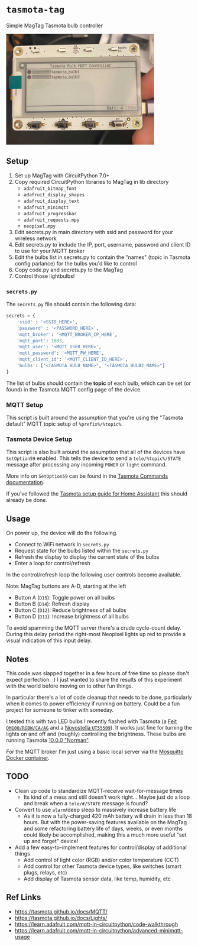 # `tasmota-tag`

Simple MagTag Tasmota bulb controller

<img width=400 src="./tasmota-tag.jpg">

## Setup

1. Set up MagTag with CircuitPython 7.0+
2. Copy required CircuitPython libraries to MagTag in lib directory
    * `adafruit_bitmap_font`
    * `adafruit_display_shapes`
    * `adafruit_display_text`
    * `adafruit_minimqtt`
    * `adafruit_progressbar`
    * `adafruit_requests.mpy`
    * `neopixel.mpy`
3. Edit secrets.py in main directory with ssid and password for your wireless network
4. Edit secrets.py to include the IP, port, username, password and client ID to use for your MQTT broker
5. Edit the bulbs list in secrets.py to contain the "names" (topic in Tasmota config parlance) for the bulbs you'd like to control
6. Copy code.py and secrets.py to the MagTag
7. Control those lightbulbs!

### `secrets.py`

The `secrets.py` file should contain the following data:

```py
secrets = {
    'ssid' : '<SSID_HERE>',
    'password' : '<PASSWORD_HERE>',
    'mqtt_broker': '<MQTT_BROKER_IP_HERE',
    'mqtt_port': 1883,
    'mqtt_user': '<MQTT_USER_HERE>',
    'mqtt_password': '<MQTT_PW_HERE',
    'mqtt_client_id': '<MQTT_CLIENT_ID_HERE>',
    'bulbs': ["<TASMOTA_BULB_NAME>", "<TASMOTA_BULB2_NAME>"]
}
```

The list of bulbs should contain the **topic** of each bulb, which can be set (or found) in the Tasmota MQTT config page of the device.

### MQTT Setup

This script is built around the assumption that you're using the "Tasmota default" MQTT topic setup of `%prefix%/%topic%`.

### Tasmota Device Setup

This script is also built around the assumption that all of the devices have `SetOption59` enabled. This tells the device to send a `tele/%topic%/STATE` message after processing any incoming `POWER` or `light` command.

More info on `SetOption59` can be found in the [Tasmota Commands documentation](https://tasmota.github.io/docs/Commands/).

If you've followed the [Tasmota setup guide for Home Assistant](https://tasmota.github.io/docs/Home-Assistant/) this should already be done.

## Usage

On power up, the device will do the following.

* Connect to WiFi network in `secrets.py`
* Request state for the bulbs listed within the `secrets.py`
* Refresh the display to display the current state of the bulbs
* Enter a loop for control/refresh

In the control/refresh loop the following user controls become available.

Note: MagTag buttons are A-D, starting at the left

* Button A (`D15`): Toggle power on all bulbs
* Button B (`D14`): Refresh display
* Button C (`D12`): Reduce brightness of all bulbs
* Button D (`D11`): Increase brightness of all bulbs

To avoid spamming the MQTT server there's a crude cycle-count delay. During this delay period the right-most Neopixel lights up red to provide a visual indication of this input delay.

## Notes

This code was slapped together in a few hours of free time so please don't expect perfection. :) I just wanted to share the results of this experiment with the world before moving on to other fun things.

In particular there's a lot of code cleanup that needs to be done, particularly when it comes to power efficiency if running on battery. Could be a fun project for someone to tinker with someday. 

I tested this with two LED bulbs I recently flashed with Tasmota (a [Feit `OM100/RGBW/CA/AG`](https://templates.blakadder.com/feit_electric-OM100RGBWCAAG.html) and a [Novostella `UT55509`](https://templates.blakadder.com/novostella_UT55509.html)). It works just fine for turning the lights on and off and (roughly) controlling the brightness. These bulbs are running Tasmota [10.0.0 "Norman"](https://github.com/arendst/Tasmota/releases/tag/v10.0.0).

For the MQTT broker I'm just using a basic local server via the [Mosquitto Docker container](https://hub.docker.com/_/eclipse-mosquitto).

## TODO

* Clean up code to standardize MQTT-receive wait-for-message times
    * Its kind of a mess and still doesn't work right... Maybe just do a loop and break when a `tele/#/STATE` message is found?
* Convert to use `alarm`/deep sleep to massively increase battery life
    * As it is now a fully-charged 420 mAh battery will drain in less than 18 hours. But with the power-saving features available on the MagTag and some refactoring battery life of days, weeks, or even months could likely be accomplished, making this a much more useful "set up and forget" device!
* Add a few easy-to-implement features for control/display of additional things
    * Add control of light color (RGB) and/or color temperature (CCT)
    * Add control for other Tasmota device types, like switches (smart plugs, relays, etc)
    * Add display of Tasmota sensor data, like temp, humidity, etc

## Ref Links

* <https://tasmota.github.io/docs/MQTT/>
* <https://tasmota.github.io/docs/Lights/>
* <https://learn.adafruit.com/mqtt-in-circuitpython/code-walkthrough>
* <https://learn.adafruit.com/mqtt-in-circuitpython/advanced-minimqtt-usage>